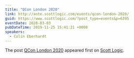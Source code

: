 ```yaml
---
title: "QCon London 2020"
link: http://ante.scottlogic.com/events/qcon-london-2020/
guid: https://www.scottlogic.com/?post_type=events&p=6395
eventDate: 2020-03-03
pubDateTime: 2019-11-25 15:41:21 +0000
speakers:
  - Colin Eberhardt
---
```


<p>The post <a rel="nofollow" href="http://ante.scottlogic.com/events/qcon-london-2020/">QCon London 2020</a> appeared first on <a rel="nofollow" href="http://ante.scottlogic.com">Scott Logic</a>.</p>